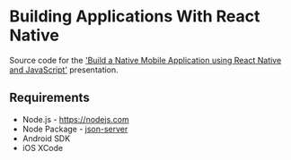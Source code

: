 # Building Applications With React Native

Source code for the ['Build a Native Mobile Application using React Native and JavaScript'](https://www.josephguadagno.net/presentations/build-a-native-mobile-application-using-react-native-and-javascript) presentation.

## Requirements

* Node.js - <https://nodejs.com>
* Node Package - [json-server](https://github.com/typicode/json-server)
* Android SDK
* iOS XCode
